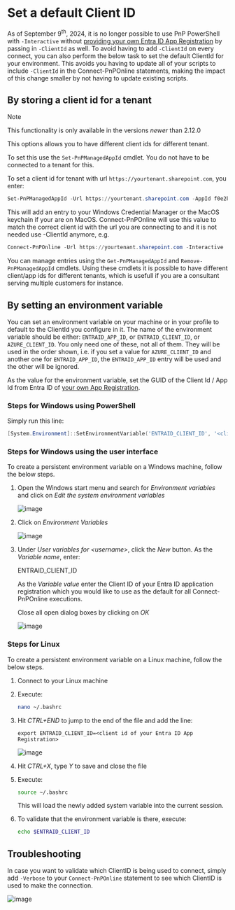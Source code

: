 # Set a default Client ID

As of September 9<sup>th</sup>, 2024, it is no longer possible to use PnP PowerShell with `-Interactive` without [providing your own Entra ID App Registration](registerapplication.md) by passing in `-ClientId` as well. To avoid having to add `-ClientId` on every connect, you can also perform the below task to set the default ClientId for your environment. This avoids you having to update all of your scripts to include `-ClientId` in the Connect-PnPOnline statements, making the impact of this change smaller by not having to update existing scripts.

## By storing a client id for a tenant

> [!NOTE]
> This functionality is only available in the versions *newer* than 2.12.0

This options allows you to have different client ids for different tenant.

To set this use the `Set-PnPManagedAppId` cmdlet. You do not have to be connected to a tenant for this.

To set a client id for tenant with url `https://yourtenant.sharepoint.com`, you enter:

```powershell
Set-PnPManagedAppId -Url https://yourtenant.sharepoint.com -AppId f0e2b362-8973-4fc7-a293-3c73e2677e79
```

This will add an entry to your Windows Credential Manager or the MacOS keychain if your are on MacOS. Connect-PnPOnline will use this value to match the correct client id with the url you are connecting to and it is not needed use -ClientId anymore, e.g.

```powershell
Connect-PnPOnline -Url https://yourtenant.sharepoint.com -Interactive
```



You can manage entries using the `Get-PnPManagedAppId` and `Remove-PnPManagedAppId` cmdlets. Using these cmdlets it is possible to have different client/app ids for different tenants, which is usefull if you are a consultant serving multiple customers for instance.


## By setting an environment variable

You can set an environment variable on your machine or in your profile to default to the ClientId you configure in it. The name of the environment variable should be either: `ENTRAID_APP_ID`, or `ENTRAID_CLIENT_ID`, or `AZURE_CLIENT_ID`. You only need one of these, not all of them. They will be used in the order shown, i.e. if you set a value for `AZURE_CLIENT_ID` and another one for `ENTRAID_APP_ID`, the `ENTRAID_APP_ID` entry will be used and the other will be ignored.  

As the value for the environment variable, set the GUID of the Client Id / App Id from Entra ID of [your own App Registration](registerapplication.md).

### Steps for Windows using PowerShell

Simply run this line:

```powershell
[System.Environment]::SetEnvironmentVariable('ENTRAID_CLIENT_ID', '<client id of your Entra ID App Registration>', [EnvironmentVariableTarget]::User)
```

### Steps for Windows using the user interface

To create a persistent environment variable on a Windows machine, follow the below steps.

1. Open the Windows start menu and search for _Environment variables_ and click on _Edit the system environment variables_
   
   ![image](../images/configuration/configuration_defaultclientid_windowsmenu_environmentvariables.png)

1. Click on _Environment Variables_
   
   ![image](../images/configuration/configuration_defaultclientid_windowsmenu_system_advancedsettings_envvariables.png)

1. Under _User variables for \<username\>_, click the _New_ button. As the _Variable name_, enter:

   ENTRAID_CLIENT_ID

   As the _Variable value_ enter the Client ID of your Entra ID application registration which you would like to use as the default for all Connect-PnPOnline executions.

   Close all open dialog boxes by clicking on _OK_
   
   ![image](../images/configuration/configuration_defaultclientid_windowsmenu_system_advancedsettings_envvariables_addentry.png)
   
### Steps for Linux

To create a persistent environment variable on a Linux machine, follow the below steps.

1. Connect to your Linux machine

1. Execute:

   ```bash
   nano ~/.bashrc
   ```

1. Hit _CTRL+END_ to jump to the end of the file and add the line:

   ```
   export ENTRAID_CLIENT_ID=<client id of your Entra ID App Registration>
   ```

   ![image](../images/configuration/configuration_defaultclientid_linux_bashrc.png)

1. Hit _CTRL+X_, type _Y_ to save and close the file

1. Execute:

   ```bash
   source ~/.bashrc
   ```
   
   This will load the newly added system variable into the current session.

1. To validate that the environment variable is there, execute:

   ```bash
   echo $ENTRAID_CLIENT_ID
   ```

## Troubleshooting

In case you want to validate which ClientID is being used to connect, simply add `-Verbose` to your `Connect-PnPOnline` statement to see which ClientID is used to make the connection.

![image](../images/configuration/connecting_verbose_clientid.png)
